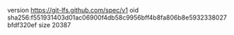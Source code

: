 version https://git-lfs.github.com/spec/v1
oid sha256:f551931403d01ac06900f4db58c9956bff4b8fa806b8e5932338027bfdf320ef
size 20387
